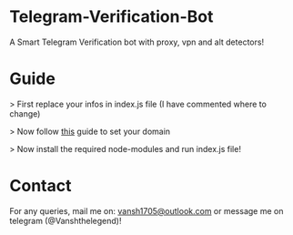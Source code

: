 # Telegram-Verification-Bot
A Smart Telegram Verification bot with proxy, vpn and alt detectors!

# Guide
<p>> First replace your infos in index.js file (I have commented where to change)</p>
<p>> Now follow <a href="https://core.telegram.org/widgets/login#linking-your-domain-to-the-bot">this</a> guide to set your domain </p>
<p>> Now install the required node-modules and run index.js file!</p>

# Contact
For any queries, mail me on: vansh1705@outlook.com or message me on telegram (@Vanshthelegend)!
